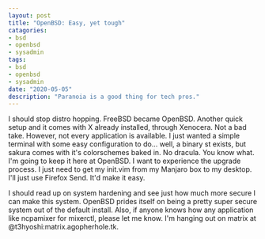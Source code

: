 ```yaml
---
layout: post
title: "OpenBSD: Easy, yet tough"
catagories: 
- bsd 
- openbsd
- sysadmin
tags: 
- bsd 
- openbsd 
- sysadmin
date: "2020-05-05"
description: "Paranoia is a good thing for tech pros."
---
```


I should stop distro hopping. FreeBSD became OpenBSD. Another quick setup and it comes with X already installed, through Xenocera. Not a bad take. However, not every application is available. I just wanted a simple terminal with some easy configuration to do... well, a binary st exists, but sakura comes with it's colorschemes baked in. No dracula. You know what. I'm going to keep it here at OpenBSD. I want to experience the upgrade process. I just need to get my init.vim from my Manjaro box to my desktop. I'll just use Firefox Send. It'd make it easy.  
  
I should read up on system hardening and see just how much more secure I can make this system. OpenBSD prides itself on being a pretty super secure system out of the default install. Also, if anyone knows how any application like ncpamixer for mixerctl, please let me know. I'm hanging out on matrix at @t3hyoshi:matrix.agopherhole.tk.
